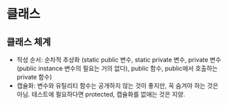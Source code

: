 # 클래스


## 클래스 체계
- 작성 순서: 순차적 추상화 (static public 변수, static private 변수, private 변수 (public instance 변수의 필요는 거의 없다), public 함수, public에서 호출하는 private 함수)
- 캡슐화: 변수와 유틸리티 함수는 공개하지 않는 것이 좋지만, 꼭 숨겨야 하는 것은 아님. 테스트에 필요하다면 protected, 캡슐화를 없애는 것은 지양.